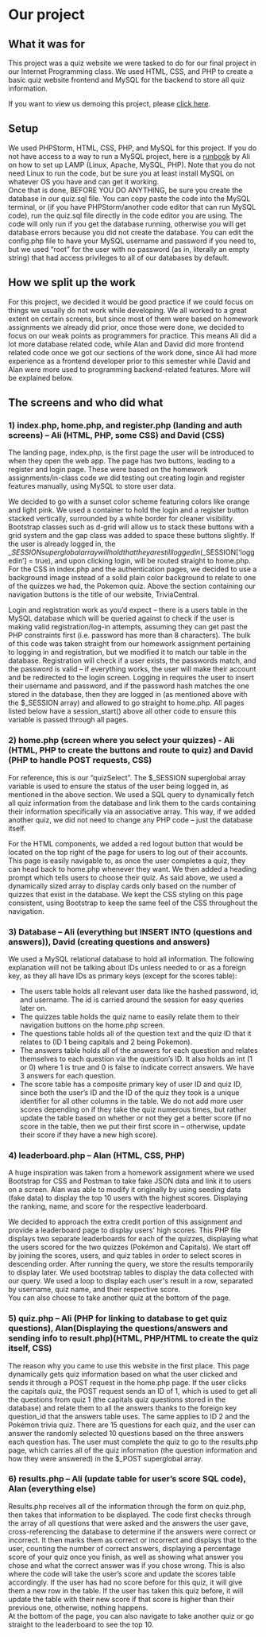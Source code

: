 # Our project

## What it was for

This project was a quiz website we were tasked to do for our final project in our Internet Programming class. We used HTML, CSS, and PHP to create a basic quiz website frontend and MySQL for the backend to store all quiz information.

If you want to view us demoing this project, please [click here](https://www.youtube.com/watch?v=O3OaLHsYLLI).

## Setup

We used PHPStorm, HTML, CSS, PHP, and MySQL for this project. If you do not have access to a way to run a MySQL project, here is a [runbook](https://docs.google.com/document/d/1itFSaInpJJfDxH6B7g8i1mY5333OUUlOFSx6d5sj_jc/edit?tab=t.0) by Ali on how to set up LAMP (Linux, Apache, MySQL, PHP). Note that you do not need Linux to run the code, but be sure you at least install MySQL on whatever OS you have and can get it working.   
Once that is done, BEFORE YOU DO ANYTHING, be sure you create the database in our quiz.sql file. You can copy paste the code into the MySQL terminal, or (if you have PHPStorm/another code editor that can run MySQL code), run the quiz.sql file directly in the code editor you are using. The code will only run if you get the database running, otherwise you will get database errors because you did not create the database. You can edit the config.php file to have your MySQL username and password if you need to, but we used “root” for the user with no password (as in, literally an empty string) that had access privileges to all of our databases by default.

## How we split up the work

For this project, we decided it would be good practice if we could focus on things we usually do not work while developing. We all worked to a great extent on certain screens, but since most of them were based on homework assignments we already did prior, once those were done, we decided to focus on our weak points as programmers for practice. This means Ali did a lot more database related code, while Alan and David did more frontend related code once we got our sections of the work done, since Ali had more experience as a frontend developer prior to this semester while David and Alan were more used to programming backend-related features. More will be explained below.

## The screens and who did what

### 1\) index.php, home.php, and register.php (landing and auth screens) – Ali (HTML, PHP, some CSS) and David (CSS)

The landing page, index.php, is the first page the user will be introduced to when they open the web app. The page has two buttons, leading to a register and login page. These were based on the homework assignments/in-class code we did testing out creating login and register features manually, using MySQL to store user data.

We decided to go with a sunset color scheme featuring colors like orange and light pink. We used a container to hold the login and a register button stacked vertically, surrounded by a white border for cleaner visibility. Bootstrap classes such as d-grid will allow us to stack these buttons with a grid system and the gap class was added to space these buttons slightly. If the user is already logged in, the $\_SESSION superglobal array will hold that they are still logged in ($\_SESSION\[‘loggedin’\] \= true), and upon clicking login, will be routed straight to home.php. For the CSS in index.php and the authentication pages, we decided to use a background image instead of a solid plain color background to relate to one of the quizzes we had, the Pokemon quiz. Above the section containing our navigation buttons is the title of our website, TriviaCentral.

Login and registration work as you’d expect – there is a users table in the MySQL database which will be queried against to check if the user is making valid registration/log-in attempts, assuming they can get past the PHP constraints first (i.e. password has more than 8 characters). The bulk of this code was taken straight from our homework assignment pertaining to logging in and registration, but we modified it to match our table in the database. Registration will check if a user exists, the passwords match, and the password is valid – if everything works, the user will make their account and be redirected to the login screen. Logging in requires the user to insert their username and password, and if the password hash matches the one stored in the database, then they are logged in (as mentioned above with the $\_SESSION array) and allowed to go straight to home.php. All pages listed below have a session\_start() above all other code to ensure this variable is passed through all pages.

### 2\) home.php (screen where you select your quizzes) \- Ali (HTML, PHP to create the buttons and route to quiz) and David (PHP to handle POST requests, CSS)

For reference, this is our “quizSelect”. The $\_SESSION superglobal array variable is used to ensure the status of the user being logged in, as mentioned in the above section. We used a SQL query to dynamically fetch all quiz information from the database and link them to the cards containing their information specifically via an associative array. This way, if we added another quiz, we did not need to change any PHP code – just the database itself. 

For the HTML components, we added a red logout button that would be located on the top right of the page for users to log out of their accounts. This page is easily navigable to, as once the user completes a quiz, they can head back to home.php whenever they want. We then added a heading prompt which tells users to choose their quiz. As said above, we used a dynamically sized array to display cards only based on the number of quizzes that exist in the database. We kept the CSS styling on this page consistent, using Bootstrap to keep the same feel of the CSS throughout the navigation.

### 3\) Database – Ali (everything but INSERT INTO (questions and answers)), David (creating questions and answers)

We used a MySQL relational database to hold all information. The following explanation will not be talking about IDs unless needed to or as a foreign key, as they all have IDs as primary keys (except for the scores table):

- The users table holds all relevant user data like the hashed password, id, and username. The id is carried around the session for easy queries later on.
- The quizzes table holds the quiz name to easily relate them to their navigation buttons on the home.php screen.
- The questions table holds all of the question text and the quiz ID that it relates to (ID 1 being capitals and 2 being Pokemon).
- The answers table holds all of the answers for each question and relates themselves to each question via the question’s ID. It also holds an int (1 or 0\) where 1 is true and 0 is false to indicate correct answers. We have 3 answers for each question.
- The score table has a composite primary key of user ID and quiz ID, since both the user’s ID and the ID of the quiz they took is a unique identifier for all other columns in the table. We do not add more user scores depending on if they take the quiz numerous times, but rather update the table based on whether or not they get a better score (if no score in the table, then we put their first score in – otherwise, update their score if they have a new high score).

### 4\) leaderboard.php – Alan (HTML, CSS, PHP)

A huge inspiration was taken from a homework assignment where we used Bootstrap for CSS and Postman to take fake JSON data and link it to users on a screen. Alan was able to modify it originally by using seeding data (fake data) to display the top 10 users with the highest scores.  Displaying the ranking, name, and score for the respective leaderboard.

We decided to approach the extra credit portion of this assignment and provide a leaderboard page to display users' high scores. This PHP file displays two separate leaderboards for each of the quizzes, displaying what the users scored for the two quizzes (Pokémon and Capitals). We start off by joining the scores, users, and quiz tables in order to select scores in descending order. After running the query, we store the results temporarily to display later. We used bootstrap tables to display the data collected with our query. We used a loop to display each user's result in a row, separated by username, quiz name, and their respective score.   
You can also choose to take another quiz at the bottom of the page.

### 5\) quiz.php – Ali (PHP for linking to database to get quiz questions),  Alan(Displaying the questions/answers and sending info to result.php)(HTML, PHP/HTML to create the quiz itself, CSS)

The reason why you came to use this website in the first place. This page dynamically gets quiz information based on what the user clicked and sends it through a POST request in the home.php page. If the user clicks the capitals quiz, the POST request sends an ID of 1, which is used to get all the questions from quiz 1 (the capitals quiz questions stored in the database) and relate them to all the answers thanks to the foreign key question\_id that the answers table uses. The same applies to ID 2 and the Pokémon trivia quiz. There are 15 questions for each quiz, and the user can answer the randomly selected 10 questions based on the three answers each question has. The user must complete the quiz to go to the results.php page, which carries all of the quiz information (the question information and how they were answered) in the $\_POST superglobal array.

### 6\) results.php – Ali (update table for user’s score SQL code), Alan (everything else)

Results.php receives all of the information through the form on quiz.php, then takes that information to be displayed. The code first checks through the array of all questions that were asked and the answers the user gave, cross-referencing the database to determine if the answers were correct or incorrect. It then marks them as correct or incorrect and displays that to the user, counting the number of correct answers, displaying a percentage score of your quiz once you finish, as well as showing what answer you chose and what the correct answer was if you chose wrong. This is also where the code will take the user’s score and update the scores table accordingly. If the user has had no score before for this quiz, it will give them a new row in the table. If the user has taken this quiz before, it will update the table with their new score if that score is higher than their previous one, otherwise, nothing happens.  
At the bottom of the page, you can also navigate to take another quiz or go straight to the leaderboard to see the top 10\.
